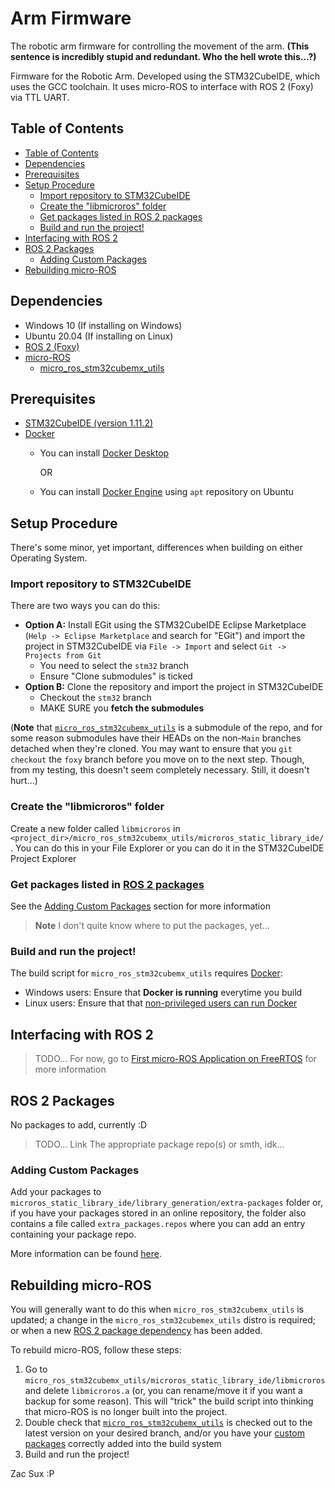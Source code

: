 # Arm Firmware

The robotic arm firmware for controlling the movement of the arm. **(This sentence is incredibly stupid and redundant. Who the hell wrote this...?)**

Firmware for the Robotic Arm. Developed using the STM32CubeIDE, which uses the GCC toolchain. It uses micro-ROS to interface with ROS 2 (Foxy) via TTL UART.

## Table of Contents

- [Table of Contents](#table-of-contents)
- [Dependencies](#dependencies)
- [Prerequisites](#prerequisites)
- [Setup Procedure](#setup-procedure)
	- [Import repository to STM32CubeIDE](#import-repository-to-stm32cubeide)
	- [Create the "libmicroros" folder](#create-the-libmicroros-folder)
	- [Get packages listed in ROS 2 packages](#get-packages-listed-in-ros-2-packages)
	- [Build and run the project!](#build-and-run-the-project)
- [Interfacing with ROS 2](#interfacing-with-ros-2)
- [ROS 2 Packages](#ros-2-packages)
	- [Adding Custom Packages](#adding-custom-packages)
- [Rebuilding micro-ROS](#rebuilding-micro-ros)

## Dependencies

- Windows 10 (If installing on Windows)
- Ubuntu 20.04 (If installing on Linux)
- [ROS 2 (Foxy)](https://docs.ros.org/en/foxy/index.html)
- [micro-ROS](https://micro.ros.org/)
	- [micro_ros_stm32cubemx_utils](https://github.com/micro-ROS/micro_ros_stm32cubemx_utils)

## Prerequisites

- [STM32CubeIDE (version 1.11.2)](https://www.st.com/en/development-tools/stm32cubeide.html)
- [Docker](https://www.docker.com)
	- You can install [Docker Desktop](https://www.docker.com/)

		OR
	- You can install [Docker Engine](https://docs.docker.com/engine/install/ubuntu/) using `apt` repository on Ubuntu

## Setup Procedure

There's some minor, yet important, differences when building on either Operating System.

### Import repository to STM32CubeIDE

There are two ways you can do this:
- **Option A:** Install EGit using the STM32CubeIDE Eclipse Marketplace (`Help -> Eclipse Marketplace` and search for "EGit") and import the project in STM32CubeIDE via `File -> Import` and select `Git -> Projects from Git`
	- You need to select the `stm32` branch
	- Ensure "Clone submodules" is ticked
- **Option B:** Clone the repository and import the project in STM32CubeIDE
	- Checkout the `stm32` branch
	- MAKE SURE you **fetch the submodules**

(**Note** that [`micro_ros_stm32cubemx_utils`](https://github.com/micro-ROS/micro_ros_stm32cubemx_utils) is a submodule of the repo, and for some reason submodules have their HEADs on the non-`Main` branches detached when they're cloned. You may want to ensure that you `git checkout` the `foxy` branch before you move on to the next step. Though, from my testing, this doesn't seem completely necessary. Still, it doesn't hurt...)  

### Create the "libmicroros" folder

Create a new folder called `libmicroros` in `<project_dir>/micro_ros_stm32cubemx_utils/microros_static_library_ide/`. You can do this in your File Explorer or you can do it in the STM32CubeIDE Project Explorer

### Get packages listed in [ROS 2 packages](#get-ros-2-packages)

See the [Adding Custom Packages](#adding-custom-packages) section for more information

> **Note** I don't quite know where to put the packages, yet...

### Build and run the project!

The build script for `micro_ros_stm32cubemx_utils` requires [Docker](https://docs.docker.com/engine/install/ubuntu/):
- Windows users: Ensure that **Docker is running** everytime you build
- Linux users: Ensure that that [non-privileged users can run Docker](https://docs.docker.com/engine/install/linux-postinstall/)

## Interfacing with ROS 2

> TODO... For now, go to [First micro-ROS Application on FreeRTOS](https://micro.ros.org/docs/tutorials/core/first_application_rtos/freertos/) for more information 

## ROS 2 Packages

No packages to add, currently :D

> TODO... Link The appropriate package repo(s) or smth, idk...

### Adding Custom Packages

Add your packages to `microros_static_library_ide/library_generation/extra-packages` folder or, if you have your packages stored in an online repository, the folder also contains a file called `extra_packages.repos` where you can add an entry containing your package repo.

More information can be found [here](https://github.com/micro-ROS/micro_ros_stm32cubemx_utils#adding-custom-packages).

## Rebuilding micro-ROS

You will generally want to do this when `micro_ros_stm32cubemx_utils` is updated; a change in the `micro_ros_stm32cubemex_utils` distro is required; or when a new [ROS 2 package dependency](#ros-2-packages) has been added.

To rebuild micro-ROS, follow these steps:
1. Go to `micro_ros_stm32cubemx_utils/microros_static_library_ide/libmicroros` and delete `libmicroros.a` (or, you can rename/move it if you want a backup for some reason). This will "trick" the build script into thinking that micro-ROS is no longer built into the project.
2. Double check that [`micro_ros_stm32cubemx_utils`](https://github.com/micro-ROS/micro_ros_stm32cubemx_utils) is checked out to the latest version on your desired branch, and/or you have your [custom packages](#adding-custom-packages) correctly added into the build system
3. Build and run the project!

Zac Sux :P